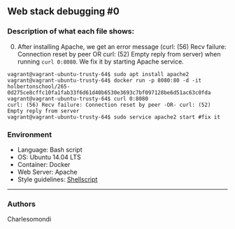 ## Web stack debugging #0

### Description of what each file shows:
0. After installing Apache, we get an error message (curl: (56) Recv failure: Connection reset by peer OR curl: (52) Empty reply from server) when running ```curl 0:8080```. We fix it by starting Apache service.
```
vagrant@vagrant-ubuntu-trusty-64$ sudo apt install apache2
vagrant@vagrant-ubuntu-trusty-64$ docker run -p 8080:80 -d -it holbertonschool/265-0d275ce8cffc10fa1fab33f6d61d40b6530e3693c7bf097128be6d51ac63c0fda
vagrant@vagrant-ubuntu-trusty-64$ curl 0:8080
curl: (56) Recv failure: Connection reset by peer -OR- curl: (52) Empty reply from server
vagrant@vagrant-ubuntu-trusty-64$ sudo service apache2 start #fix it
```

### Environment
* Language: Bash script
* OS: Ubuntu 14.04 LTS
* Container: Docker
* Web Server: Apache
* Style guidelines: [Shellscript](https://github.com/koalaman/shellcheck)
---
### Authors
Charlesomondi

